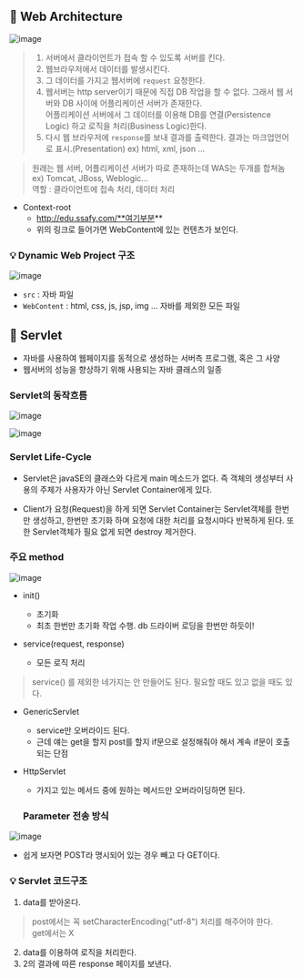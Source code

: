 ## 📌 Web Architecture

![image](https://user-images.githubusercontent.com/67090601/136659338-f4a481db-dde1-4467-8cef-cfa1c70600d1.png)

>1. 서버에서 클라이언트가 접속 할 수 있도록 서버를 킨다.
>2. 웹브라우저에서 데이터를 발생시킨다.
>3. 그 데이터를 가지고 웹서버에 `request` 요청한다.
>4. 웹서버는 http server이기 때문에 직접 DB 작업을 할 수 없다. 그래서 웹 서버와 DB 사이에 어플리케이션 서버가 존재한다.<br>
어플리케이션 서버에서 그 데이터를 이용해 DB를 연결(Persistence Logic) 하고 로직을 처리(Business Logic)한다.
>5. 다시 웹 브라우저에 `response`를 보내 결과를 출력한다. 결과는 마크업언어로 표시.(Presentation) ex) html, xml, json ...

> 원래는 웹 서버, 어플리케이션 서버가 따로 존재하는데 WAS는 두개를 합쳐놈 ex) Tomcat, JBoss, Weblogic...
> <br> 역할 : 클라이언트에 접속 처리, 데이터 처리

- Context-root
    - http://edu.ssafy.com/**여기부분**
    - 위의 링크로 들어가면 WebContent에 있는 컨텐츠가 보인다.

### 💡 Dynamic Web Project 구조
![image](https://user-images.githubusercontent.com/67090601/136660020-244efd07-47a0-4f4a-b5a1-85a473bb7cfd.png)

- `src` : 자바 파일
- `WebContent` : html, css, js, jsp, img ... 자바를 제외한 모든 파일

## 📌 Servlet
- 자바를 사용하여 웹페이지를 동적으로 생성하는 서버측 프로그램, 혹은 그 사양
- 웹서버의 성능을 향상하기 위해 사용되는 자바 클래스의 일종

### Servlet의 동작흐름
![image](https://user-images.githubusercontent.com/67090601/136660147-806bc628-9de9-42ed-8b19-d32c3013a937.png)

![image](https://user-images.githubusercontent.com/67090601/136660179-d9f516a0-286a-4cde-82f3-884ba37f636e.png)

### Servlet Life-Cycle

- Servlet은 javaSE의 클래스와 다르게 main 메소드가 없다. 즉 객체의 생성부터 사용의 주체가 사용자가 아닌 Servlet Container에게 있다.

- Client가 요청(Request)을 하게 되면 Servlet Container는 Servlet객체를 한번만 생성하고, 한번만 초기화 하며 요청에 대한 처리를 요청시마다 반복하게 된다. 또한 Servlet객체가 필요 없게 되면 destroy 제거한다.

### 주요 method

![image](https://user-images.githubusercontent.com/67090601/136660256-4f6ab85a-3ddc-4219-be1d-08e3efbeda8d.png)

- init()
    - 초기화
    - 최초 한번만 초기화 작업 수행. db 드라이버 로딩을 한번만 하듯이!
 
- service(request, response)
    - 모든 로직 처리

> service() 를 제외한 네가지는 안 만들어도 된다. 필요할 때도 있고 없을 때도 있다.

- GenericServlet
    - service만 오버라이드 된다.
    - 근데 얘는 get을 할지 post를 할지 if문으로 설정해줘야 해서 계속 if문이 호출되는 단점
- HttpServlet
    - 가지고 있는 메서드 중에 원하는 메서드만 오버라이딩하면 된다.

    ### Parameter 전송 방식

![image](https://user-images.githubusercontent.com/67090601/136660292-83f03741-0020-4a04-96f0-b677289affd1.png)

- 쉽게 보자면 POST라 명시되어 있는 경우 빼고 다 GET이다.

### 💡 Servlet 코드구조

 1. data를 받아온다.
> post에서는 꼭 setCharacterEncoding("utf-8") 처리를 해주어야 한다. <br>get에서는 X
 2. data를 이용하여 로직을 처리한다.
 3. 2의 결과에 따른 response 페이지를 보낸다.
